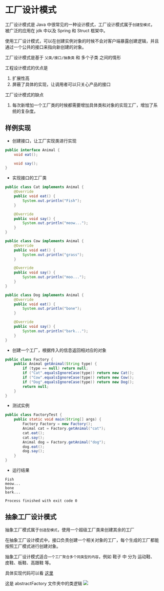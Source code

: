 # 工厂设计模式

工厂设计模式是 Java 中很常见的一种设计模式，工厂设计模式属于`创建型模式`，被广泛的应用在 jdk 中以及 Spring 和 Struct 框架中。

使用工厂设计模式，可以在创建实例对象的时候不会对客户端暴露创建逻辑，并且通过一个公共的接口来指向新创建的对象。

工厂设计模式是基于 `父类/接口/抽象类` 和 多个子类 之间的情形

工程设计模式的优点是
1. 扩展性高
2. 屏蔽了具体的实现，让调用者可以只关心产品的接口

工厂设计模式的缺点
1. 每次新增加一个工厂类的时候都需要增加具体类和对象的实现工厂，增加了系统的复杂度。

## 样例实现

- 创建接口，让工厂实现类进行实现
```java
public interface Animal {
    void eat();

    void say();
}
```

- 实现接口的工厂类
```java
public class Cat implements Animal {
    @Override
    public void eat() {
        System.out.println("Fish");
    }

    @Override
    public void say() {
        System.out.println("meow...");
    }
}
```

```java
public class Cow implements Animal {
    @Override
    public void eat() {
        System.out.println("grass");
    }

    @Override
    public void say() {
        System.out.println("moo...");
    }
}
```

```java
public class Dog implements Animal {
    @Override
    public void eat() {
        System.out.println("bone");
    }

    @Override
    public void say() {
        System.out.println("bark...");
    }
}
```
- 创建一个工厂，根据传入的信息返回相对应的对象
```java
public class Factory {
    public Animal getAnimal(String type) {
        if (type == null) return null;
        if ("Cat".equalsIgnoreCase(type)) return new Cat();
        if ("Cow".equalsIgnoreCase(type)) return new Cow();
        if ("Dog".equalsIgnoreCase(type)) return new Dog();
        return null;
    }
}
```
- 测试实例
```java
public class FactoryTest {
    public static void main(String[] args) {
        Factory Factory = new Factory();
        Animal cat = Factory.getAnimal("cat");
        cat.eat();
        cat.say();
        Animal dog = Factory.getAnimal("dog");
        dog.eat();
        dog.say();
    }
}
```
- 运行结果
```text
Fish
meow...
bone
bark...

Process finished with exit code 0
```

## 抽象工厂设计模式

抽象工厂模式属于`创造型模式`，使用一个超级工厂类来创建其余的工厂

在抽象工厂设计模式中，接口负责创建一个相关对象的工厂，每个生成的工厂都能按照工厂模式进行创建对象。

抽象工厂设计模式适合`一个工厂聚合多个同类型的内容`，例如 鞋子 中 分为 运动鞋、皮鞋、板鞋、高跟鞋 等。

具体实现代码可以看 [这里](https://github.com/SleepingXiaoming/Design-Patterns/blob/main/DesignPatterns/src/factory/abstractFactory)

这是 abstractFactory 文件夹中的类逻辑
![](https://xingqiu-tuchuang-1256524210.cos.ap-shanghai.myqcloud.com/4690/20221011221129.png)